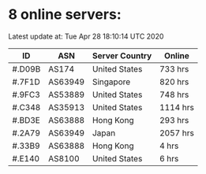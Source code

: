 # 8 online servers:

Latest update at: Tue Apr 28 18:10:14 UTC 2020

| ID | ASN | Server Country | Online |
| -- | --- | -------------- | ------ |
| #.D09B | AS174 | United States | 733 hrs |
| #.7F1D | AS63949 | Singapore | 820 hrs |
| #.9FC3 | AS53889 | United States | 748 hrs |
| #.C348 | AS35913 | United States | 1114 hrs |
| #.BD3E | AS63888 | Hong Kong | 293 hrs |
| #.2A79 | AS63949 | Japan | 2057 hrs |
| #.33B9 | AS63888 | Hong Kong | 4 hrs |
| #.E140 | AS8100 | United States | 6 hrs |

